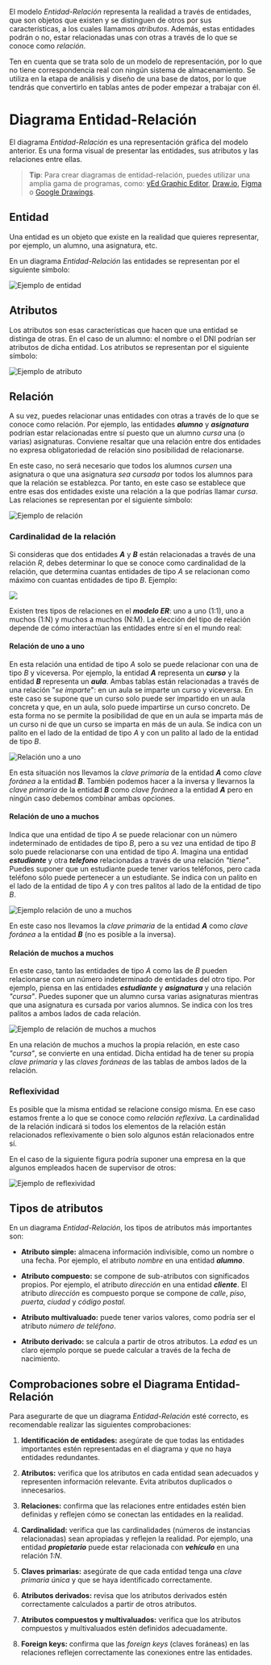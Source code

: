 
El modelo _Entidad-Relación_ representa la realidad a través de entidades, que son objetos que existen y se distinguen de otros por sus características, a los cuales llamamos _atributos_. Además, estas entidades podrán o no, estar relacionadas unas con otras a través de lo que se conoce como _relación_.

Ten en cuenta que se trata solo de un modelo de representación, por lo que no tiene correspondencia real con ningún sistema de almacenamiento. Se utiliza en la etapa de análisis y diseño de una base de datos, por lo que tendrás que convertirlo en tablas antes de poder empezar a trabajar con él.

# Diagrama Entidad-Relación

El diagrama _Entidad-Relación_ es una representación gráfica del modelo anterior. Es una forma visual de presentar las entidades, sus atributos y las relaciones entre ellas.

> **Tip**: Para crear diagramas de entidad-relación, puedes utilizar una amplia gama de programas, como: [yEd Graphic Editor](https://www.yworks.com/products/yed), [Draw.io,](https://www.drawio.com/) [Figma](https://www.figma.com/) o [Google Drawings](https://docs.google.com/drawings).

## **Entidad**

Una entidad es un objeto que existe en la realidad que quieres representar, por ejemplo, un alumno, una asignatura, etc.

En un diagrama _Entidad-Relación_ las entidades se representan por el siguiente símbolo:

![Ejemplo de entidad](./images/SQL_entity.png)

## **Atributos**

Los atributos son esas características que hacen que una entidad se distinga de otras. En el caso de un alumno: el nombre o el DNI podrían ser atributos de dicha entidad. Los atributos se representan por el siguiente símbolo:

![Ejemplo de atributo](./images/SQL_attribute.png)

## **Relación**

A su vez, puedes relacionar unas entidades con otras a través de lo que se conoce como relación. Por ejemplo, las entidades **_alumno_** y **_asignatura_** podrían estar relacionadas entre sí puesto que un alumno _cursa_ una (o varias) asignaturas. Conviene resaltar que una relación entre dos entidades no expresa obligatoriedad de relación sino posibilidad de relacionarse.

En este caso, no será necesario que todos los alumnos _cursen_ una asignatura o que una asignatura _sea cursada_ por todos los alumnos para que la relación se establezca. Por tanto, en este caso se establece que entre esas dos entidades existe una relación a la que podrías llamar _cursa_. Las relaciones se representan por el siguiente símbolo:

![Ejemplo de relación](./images/SQL_relation.png)

### **Cardinalidad de la relación**

Si consideras que dos entidades **_A_** y **_B_** están relacionadas a través de una relación _R_, debes determinar lo que se conoce como cardinalidad de la relación, que determina cuantas entidades de tipo _A_ se relacionan como máximo con cuantas entidades de tipo _B_. Ejemplo:

![](./images/SQL_relationship.png)

Existen tres tipos de relaciones en el **_modelo ER_**: uno a uno (1:1), uno a muchos (1:N) y muchos a muchos (N:M). La elección del tipo de relación depende de cómo interactúan las entidades entre sí en el mundo real:

#### **Relación de uno a uno**

En esta relación una entidad de tipo _A_ solo se puede relacionar con una de tipo _B_ y viceversa. Por ejemplo, la entidad **_A_** representa un **_curso_** y la entidad **_B_** representa un **_aula_**. Ambas tablas están relacionadas a través de una relación "_se imparte_": en un aula se imparte un curso y viceversa. En este caso se supone que un curso solo puede ser impartido en un aula concreta y que, en un aula, solo puede impartirse un curso concreto. De esta forma no se permite la posibilidad de que en un aula se imparta más de un curso ni de que un curso se imparta en más de un aula. Se indica con un palito en el lado de la entidad de tipo _A_ y con un palito al lado de la entidad de tipo _B_.

![Relación uno a uno](./images/SQL_relation_one_one.png)

En esta situación nos llevamos la _clave primaria_ de la entidad **_A_** como _clave foránea_ a la entidad **_B_**. También podemos hacer a la inversa y llevarnos la _clave primaria_ de la entidad **_B_** como _clave foránea_ a la entidad **_A_** pero en ningún caso debemos combinar ambas opciones.

#### **Relación de uno a muchos**

Indica que una entidad de tipo _A_ se puede relacionar con un número indeterminado de entidades de tipo _B_, pero a su vez una entidad de tipo _B_ solo puede relacionarse con una entidad de tipo _A_. Imagina una entidad **_estudiante_** y otra **_telefono_** relacionadas a través de una relación _"tiene"_. Puedes suponer que un estudiante puede tener varios teléfonos, pero cada teléfono sólo puede pertenecer a un estudiante. Se indica con un palito en el lado de la entidad de tipo _A_ y con tres palitos al lado de la entidad de tipo _B_.

![Ejemplo relación de uno a muchos](./images/SQL_relation_one_many.png)

En este caso nos llevamos la _clave primaria_ de la entidad **_A_** como _clave foránea_ a la entidad **_B_** (no es posible a la inversa).

#### **Relación de muchos a muchos**

En este caso, tanto las entidades de tipo _A_ como las de _B_ pueden relacionarse con un número indeterminado de entidades del otro tipo. Por ejemplo, piensa en las entidades **_estudiante_** y **_asignatura_** y una relación _"cursa"_. Puedes suponer que un alumno cursa varias asignaturas mientras que una asignatura es cursada por varios alumnos. Se indica con los tres palitos a ambos lados de cada relación.

![Ejemplo de relación de muchos a muchos](./images/SQL_relation_many_many.png)

En una relación de muchos a muchos la propia relación, en este caso _"cursa"_, se convierte en una entidad. Dicha entidad ha de tener su propia _clave primaria_ y las _claves foráneas_ de las tablas de ambos lados de la relación.

### **Reflexividad**

Es posible que la misma entidad se relacione consigo misma. En ese caso estamos frente a lo que se conoce como _relación reflexiva_. La cardinalidad de la relación indicará si todos los elementos de la relación están relacionados reflexivamente o bien solo algunos están relacionados entre sí.

En el caso de la siguiente figura podría suponer una empresa en la que algunos empleados hacen de supervisor de otros:

![Ejemplo de reflexividad](./images/SQL_reflexivity.png)

## Tipos de atributos

En un diagrama _Entidad-Relación_, los tipos de atributos más importantes son:

- **Atributo simple:** almacena información indivisible, como un nombre o una fecha. Por ejemplo, el atributo _nombre_ en una entidad **_alumno_**.
    
- **Atributo compuesto:** se compone de sub-atributos con significados propios. Por ejemplo, el atributo _dirección_ en una entidad **_cliente_**. El atributo _dirección_ es compuesto porque se compone de _calle_, _piso_, _puerta_, _ciudad_ y _código postal_.
    
- **Atributo multivaluado:** puede tener varios valores, como podría ser el atributo _número de teléfono_.
    
- **Atributo derivado:** se calcula a partir de otros atributos. La _edad_ es un claro ejemplo porque se puede calcular a través de la fecha de nacimiento.

## Comprobaciones sobre el Diagrama Entidad-Relación

Para asegurarte de que un diagrama _Entidad-Relación_ esté correcto, es recomendable realizar las siguientes comprobaciones:

1. **Identificación de entidades:** asegúrate de que todas las entidades importantes estén representadas en el diagrama y que no haya entidades redundantes.
    
2. **Atributos:** verifica que los atributos en cada entidad sean adecuados y representen información relevante. Evita atributos duplicados o innecesarios.
    
3. **Relaciones:** confirma que las relaciones entre entidades estén bien definidas y reflejen cómo se conectan las entidades en la realidad.
    
4. **Cardinalidad:** verifica que las cardinalidades (números de instancias relacionadas) sean apropiadas y reflejen la realidad. Por ejemplo, una entidad **_propietario_** puede estar relacionada con **_vehículo_** en una relación _1:N_.
    
5. **Claves primarias:** asegúrate de que cada entidad tenga una _clave primaria única_ y que se haya identificado correctamente.
    
6. **Atributos derivados:** revisa que los atributos derivados estén correctamente calculados a partir de otros atributos.
    
7. **Atributos compuestos y multivaluados:** verifica que los atributos compuestos y multivaluados estén definidos adecuadamente.
    
8. **Foreign keys:** confirma que las _foreign keys_ (claves foráneas) en las relaciones reflejen correctamente las conexiones entre las entidades.

